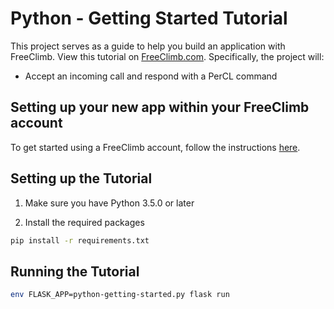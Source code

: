 # Python - Getting Started Tutorial

This project serves as a guide to help you build an application with FreeClimb. View this tutorial on [FreeClimb.com](https://docs.freeclimb.com/docs). Specifically, the project will:

- Accept an incoming call and respond with a PerCL command

## Setting up your new app within your FreeClimb account

To get started using a FreeClimb account, follow the instructions [here](https://docs.freeclimb.com/docs/getting-started-with-freeclimb).

## Setting up the Tutorial

1. Make sure you have Python 3.5.0 or later

2. Install the required packages

```bash
pip install -r requirements.txt
```

## Running the Tutorial

```bash
env FLASK_APP=python-getting-started.py flask run
```
